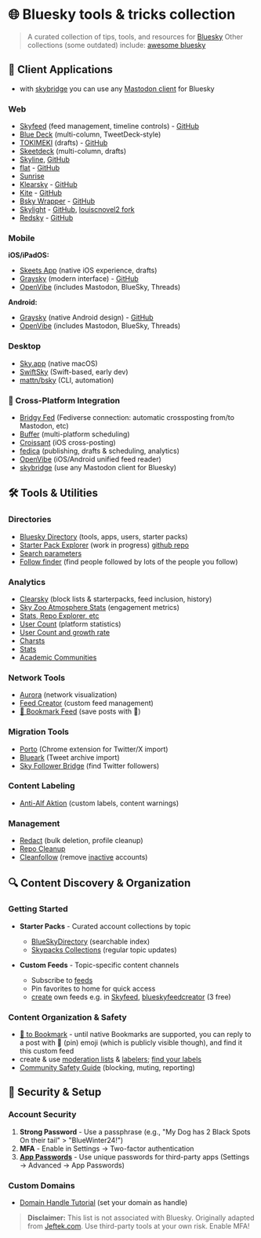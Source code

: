 # 🌐 Bluesky tools & tricks collection

> A curated collection of tips, tools, and resources for [Bluesky](https://bsky.app)
Other collections (some outdated) include: [awesome bluesky](https://github.com/notjuliet/awesome-bluesky)

## 📱 Client Applications
- with [skybridge](https://skybridge.fly.dev) you can use any [Mastodon client](https://joinmastodon.org/apps) for Bluesky

### Web
- [Skyfeed](https://skyfeed.app/) (feed management, timeline controls) - [GitHub](https://github.com/skyfeed-dev/app)
- [Blue Deck](https://deck.blue) (multi-column, TweetDeck-style)
- [TOKIMEKI](https://tokimeki.blue/login) (drafts) - [GitHub](https://github.com/spuithori/tokimekibluesky)
- [Skeetdeck](https://skeetdeck.pages.dev/) (multi-column, drafts)
- [Skyline](https://skyline.louisarge.com), [GitHub](https://github.com/louislva/skyline)
- [flat](https://flat.sabigara.com/login) - [GitHub](https://github.com/sabigara/flat)
- [Sunrise](https://sunrise.li)
- [Klearsky](https://klearsky.pages.dev/) - [GitHub](https://github.com/mimonelu/klearsky)
- [Kite](https://kite.black) - [GitHub](https://github.com/callmearta/kite)
- [Bsky Wrapper](https://blue.amazingca.dev) - [GitHub](https://github.com/Amazingca/BSKY-Wrapper)
- [Skylight](https://penpenpng.github.io/skylight) - [GitHub](https://github.com/penpenpng/skylight), [louiscnovel2 fork](https://github.com/louiscnovel2/skylight-bluesky-style)
- [Redsky](https://redsky.pages.dev/) - [GitHub](https://github.com/akanoren/redsky)

### Mobile

**iOS/iPadOS:**
- [Skeets App](https://www.skeetsapp.com) (native iOS experience, drafts)
- [Graysky](https://graysky.app/) (modern interface) - [GitHub](https://github.com/mozzius/graysky)
- [OpenVibe](https://apps.apple.com/us/app/openvibe-mastodon-bluesky/id1666230916) (includes Mastodon, BlueSky, Threads)
 
**Android:**
- [Graysky](https://graysky.app/) (native Android design) - [GitHub](https://github.com/mozzius/graysky)
- [OpenVibe](https://apps.apple.com/us/app/openvibe-mastodon-bluesky/id1666230916) (includes Mastodon, BlueSky, Threads)

### Desktop
- [Sky.app](https://github.com/jcsalterego/Sky.app) (native macOS)
- [SwiftSky](https://github.com/rmcan/swiftsky) (Swift-based, early dev)
- [mattn/bsky](https://github.com/mattn/bsky) (CLI, automation)

### 🔄 Cross-Platform Integration

- [Bridgy Fed](https://fed.brid.gy/) (Fediverse connection: automatic crossposting from/to Mastodon, etc)
- [Buffer](https://buffer.com) (multi-platform scheduling)
- [Croissant](https://apps.apple.com/us/app/croissant-cross-posting/id6670288979) (iOS cross-posting)
- [fedica](https://fedica.com/) (publishing, drafts & scheduling, analytics)
- [OpenVibe](https://apps.apple.com/us/app/openvibe-mastodon-bluesky/id1666230916) (iOS/Android unified feed reader)
- [skybridge](https://skybridge.fly.dev) (use any Mastodon client for Bluesky)

## 🛠️ Tools & Utilities

### Directories
- [Bluesky Directory](https://blueskydirectory.com) (tools, apps, users, starter packs)
- [Starter Pack Explorer](https://starter-pack-explorer-o13o.vercel.app/) (work in progress) [github repo](https://github.com/CrispStrobe/starter-pack-explorer)
- [Search parameters](https://bsky.social/about/blog/05-31-2024-search)
- [Follow finder](https://bsky-follow-finder.theo.io/) (find people followed by lots of the people you follow)

### Analytics
- [Clearsky](https://clearsky.app) (block lists & starterpacks, feed inclusion, history)
- [Sky Zoo Atmosphere Stats](https://jyc.dev/at) (engagement metrics)
- [Stats, Repo Explorer, etc](https://bsky.jazco.dev/stats)
- [User Count](https://bsky-users.theo.io/) (platform statistics)
- [User Count and growth rate](https://bcounter.nat.vg/)
- [Charsts](https://bskycharts.edavis.dev/edavis.dev/bskycharts.edavis.dev/index.html)
- [Stats](https://blue.mackuba.eu/stats/)
- [Academic Communities](https://ketikagarg.github.io/blueSkyAcademicNetwork/network2.html)

### Network Tools
- [Aurora](https://aurora.ndimensional.xyz/) (network visualization)
- [Feed Creator](https://blueskyfeedcreator.com) (custom feed management)
- [📌 Bookmark Feed](https://bsky.app/profile/did:plc:q6gjnaw2blty4crticxkmujt/feed/my-pins) (save posts with 📌)

### Migration Tools
- [Porto](https://chromewebstore.google.com/detail/porto-port-your-tweets-to/ckilhjdflnaakopknngigiggfpnjaaop) (Chrome extension for Twitter/X import)
- [Blueark](https://blueark.app/) (Tweet archive import)
- [Sky Follower Bridge](https://chromewebstore.google.com/detail/sky-follower-bridge/behhbpbpmailcnfbjagknjngnfdojpko) (find Twitter followers)

### Content Labeling
- [Anti-Alf Aktion](https://bsky.app/profile/did:plc:e4elbtctnfqocyfcml6h2lf7) (custom labels, content warnings)

### Management
- [Redact](https://redact.dev/) (bulk deletion, profile cleanup)
- [Repo Cleanup](https://bsky.jazco.dev/stats)
- [Cleanfollow](https://cleanfollow-bsky.pages.dev/) (remove [inactive](https://mary-ext.codeberg.page/bluesky-quiet-posters/) accounts)

## 🔍 Content Discovery & Organization

### Getting Started
- **Starter Packs** - Curated account collections by topic
  - [BlueSkyDirectory](https://blueskydirectory.com/starter-packs/all) (searchable index)
  - [Skypacks Collections](https://bsky.app/profile/skypacks.bsky.social) (regular topic updates)

- **Custom Feeds** - Topic-specific content channels
  - Subscribe to [feeds](https://mackuba.eu/2024/02/21/bluesky-guide/#feeds)
  - Pin favorites to home for quick access
  - [create](https://goodfeeds.co/the-guide) own feeds e.g. in [Skyfeed](https://skyfeed.app/), [blueskyfeedcreator](https://blueskyfeedcreator.com/pricing) (3 free)

### Content Organization & Safety
- [📌 to Bookmark](https://bsky.app/profile/did:plc:q6gjnaw2blty4crticxkmujt/feed/my-pins) - until native Bookmarks are supported, you can reply to a post with 📌 (pin) emoji (which is publicly visible though), and find it this custom feed
- create & use [moderation lists](https://mackuba.eu/2024/02/21/bluesky-guide/#safety) & [labelers](https://web.archive.org/web/20240620103516/https://from-over-the-horizon.ghost.io/bluesky-crash-course-labelers/); [find your labels](https://blue.mackuba.eu/scanner/)
- [Community Safety Guide](https://bsky.app/profile/francesmeh.reviews/post/3lamkrhv6k22o) (blocking, muting, reporting)
  
## 🔐 Security & Setup

### Account Security
1. **Strong Password** - Use a passphrase (e.g., "My Dog has 2 Black Spots On their tail" > "BlueWinter24!")
2. **MFA** - Enable in Settings → Two-factor authentication
3. **[App Passwords](https://mackuba.eu/2024/02/21/bluesky-guide/#security)** - Use unique passwords for third-party apps (Settings → Advanced → App Passwords)

### Custom Domains
- [Domain Handle Tutorial](https://bsky.social/about/blog/4-28-2023-domain-handle-tutorial) (set your domain as handle)
  

> **Disclaimer:** This list is not associated with Bluesky. Originally adapted from [Jeftek.com](https://bsky.app/profile/jeftek.com). Use third-party tools at your own risk. Enable MFA!
